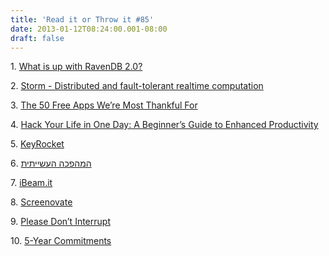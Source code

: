 ```yaml
---
title: 'Read it or Throw it #85'
date: 2013-01-12T08:24:00.001-08:00
draft: false
---
```


  

1. [What is up with RavenDB 2.0?](http://ayende.com/blog/160129/what-is-up-with-ravendb-2-0)

2. [Storm - Distributed and fault-tolerant realtime computation](http://storm-project.net/)

3. [The 50 Free Apps We’re Most Thankful For](http://lifehacker.com/5962588/the-50-free-apps-were-most-thankful-for)

4. [Hack Your Life in One Day: A Beginner’s Guide to Enhanced Productivity](http://lifehacker.com/5969129/hack-your-life-in-one-day-a-beginners-guide-to-enhanced-productivity)

5. [KeyRocket](http://www.veodin.com/keyrocket/)

6. [המהפכה העשייתית](http://www.calcalist.co.il/local/articles/1,7340,L-3592594,00.html)

7. [iBeam.it](http://www.ibeam.it/)

8. [Screenovate](http://screenovate.com/)

9. [Please Don’t Interrupt](http://www.stevepavlina.com/blog/2013/01/please-dont-interrupt/)

10. [5-Year Commitments](http://www.stevepavlina.com/blog/2012/11/5-year-commitments/)